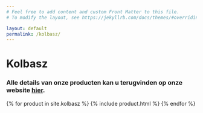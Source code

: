```yaml
---
# Feel free to add content and custom Front Matter to this file.
# To modify the layout, see https://jekyllrb.com/docs/themes/#overriding-theme-defaults

layout: default
permalink: /kolbasz/
---
```

# Kolbasz
### Alle details van onze producten kan u terugvinden op onze website [hier](https://www.wijnen-bax.be).

{% for product in site.kolbasz %}
  {% include product.html %}
{% endfor %}
